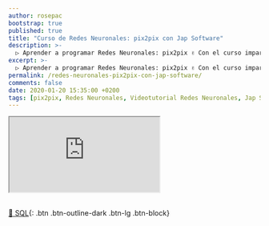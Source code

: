 ```yaml
---
author: rosepac
bootstrap: true
published: true
title: "Curso de Redes Neuronales: pix2pix con Jap Software"
description: >-
  ▷ Aprender a programar Redes Neuronales: pix2pix ✌️ Con el curso impartido por Jap Software
excerpt: >-
  ▷ Aprender a programar Redes Neuronales: pix2pix ✌️ Con el curso impartido por Jap Software
permalink: /redes-neuronales-pix2pix-con-jap-software/
comments: false
date: 2020-01-20 15:35:00 +0200
tags: [pix2pix, Redes Neuronales, Videotutorial Redes Neuronales, Jap Software]
---
```


<div class="embed-responsive embed-responsive-16by9">
  <iframe class="embed-responsive-item" src="https://www.youtube-nocookie.com/embed/videoseries?list=PLLJJqiFt6VPoKD8my7XQm8uhMFUc8qmN7" allowfullscreen></iframe>
</div><br/>

[📂 SQL](/cursos-tecnologia/#machine-learning){: .btn .btn-outline-dark .btn-lg .btn-block}
